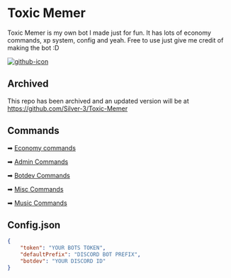 # Toxic Memer

Toxic Memer is my own bot I made just for fun. It has lots of economy commands, xp system, config and yeah. Free to use just give me credit of making the bot :D

[![github-icon](https://cdn.discordapp.com/avatars/849859466307305472/74175e83e05811d91f57f4c233ae20f2.png)](https://dsc.gg/toxic-memer)

## Archived
This repo has been archived and an updated version will be at https://github.com/Silver-3/Toxic-Memer

## Commands

➡ [Economy commands](https://github.com/SilverGamez/Toxic-Memer/blob/main/github/command-list/encomny-commands.txt)

➡ [Admin Commands](https://github.com/SilverGamez/Toxic-Memer/blob/main/github/command-list/admin-commands.txt)

➡ [Botdev Commands](https://github.com/SilverGamez/Toxic-Memer/blob/main/github/command-list/botdev-commands.txt)

➡ [Misc Commands](https://github.com/SilverGamez/Toxic-Memer/blob/main/github/command-list/misc-commands.txt)

➡ [Music Commands](https://github.com/SilverGamez/Toxic-Memer/blob/main/github/command-list/music-commands.txt)

## Config.json

```json
{
    "token": "YOUR BOTS TOKEN",
    "defaultPrefix": "DISCORD BOT PREFIX",
    "botdev": "YOUR DISCORD ID"
}
```